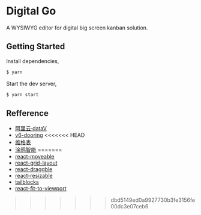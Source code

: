 # Digital Go

A WYSIWYG editor for digital big screen kanban solution.

## Getting Started

Install dependencies,

```bash
$ yarn
```

Start the dev server,

```bash
$ yarn start
```

## Refference

- [阿里云·dataV](https://www.aliyun.com/activity/intelligent/datav-showcase?spm=a2c0j.14082271.J_6667440000.1.765e6ab4Ka7Fko&version=2)
- [v6-dooring](http://v6.dooring.cn/beta/editor)
<<<<<<< HEAD
- [维格表](https://vika.cn/)
- [涂鸦智能](https://www.tuya.com/cn/?_source=79b2df5e5ed979e613e68eb4dd935f83)
=======
- [react-moveable](https://github.com/daybrush/moveable/tree/master/packages/react-moveable)
- [react-grid-layout](https://github.com/react-grid-layout/react-grid-layout)
- [react-draggble](https://github.com/react-grid-layout/react-draggable)
- [react-resizable](https://github.com/react-grid-layout/react-resizable)
- [tailblocks](https://tailblocks.cc/)
- [react-fit-to-viewport](https://react-fit-to-viewport.pomb.us/)
>>>>>>> dbd5149ed0a9927730b3fe3156fe00dc3e07ceb6
